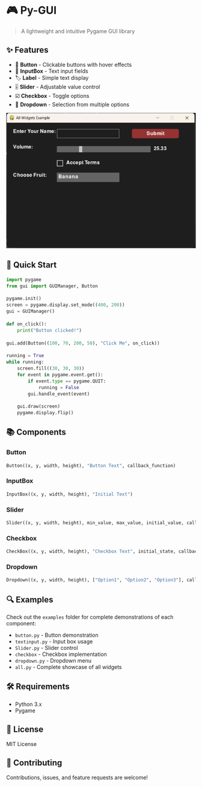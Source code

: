 # 🎮 Py-GUI
> A lightweight and intuitive Pygame GUI library

## ✨ Features

- 🔲 **Button** - Clickable buttons with hover effects
- 📝 **InputBox** - Text input fields
- 🏷️ **Label** - Simple text display
- 🎚️ **Slider** - Adjustable value control
- ☑️ **Checkbox** - Toggle options
- 📝 **Dropdown** - Selection from multiple options

![GUI Screenshot](screenshot.png)

## 🚀 Quick Start

```python
import pygame
from gui import GUIManager, Button

pygame.init()
screen = pygame.display.set_mode((400, 200))
gui = GUIManager()

def on_click():
    print("Button clicked!")

gui.add(Button((100, 70, 200, 50), "Click Me", on_click))

running = True
while running:
    screen.fill((30, 30, 30))
    for event in pygame.event.get():
        if event.type == pygame.QUIT:
            running = False
        gui.handle_event(event)

    gui.draw(screen)
    pygame.display.flip()
```

## 📚 Components

### Button
```python
Button((x, y, width, height), "Button Text", callback_function)
```

### InputBox
```python
InputBox((x, y, width, height), "Initial Text")
```

### Slider
```python
Slider((x, y, width, height), min_value, max_value, initial_value, callback_function)
```

### Checkbox
```python
CheckBox((x, y, width, height), "Checkbox Text", initial_state, callback_function)
```

### Dropdown
```python
Dropdown((x, y, width, height), ["Option1", "Option2", "Option3"], callback_function)
```

## 🔍 Examples

Check out the `examples` folder for complete demonstrations of each component:
- `button.py` - Button demonstration
- `textinput.py` - Input box usage
- `Slider.py` - Slider control
- `checkbox` - Checkbox implementation
- `dropdown.py` - Dropdown menu
- `all.py` - Complete showcase of all widgets

## 🛠️ Requirements

- Python 3.x
- Pygame

## 📄 License

MIT License

## 🤝 Contributing

Contributions, issues, and feature requests are welcome!
